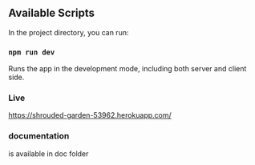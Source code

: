 
## Available Scripts

In the project directory, you can run:

### `npm run dev`

Runs the app in the development mode, including both server and client side.

### Live

https://shrouded-garden-53962.herokuapp.com/

### documentation
is available in doc folder

